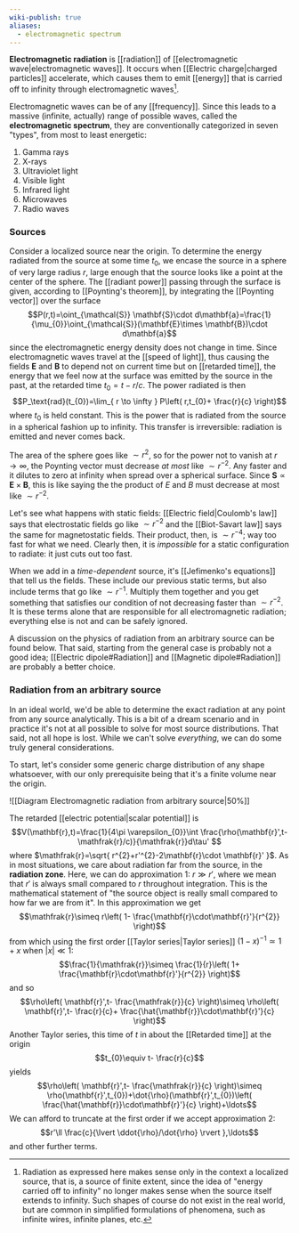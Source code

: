 ```yaml
---
wiki-publish: true
aliases:
  - electromagnetic spectrum
---
```

**Electromagnetic radiation** is [[radiation]] of [[electromagnetic wave|electromagnetic waves]]. It occurs when [[Electric charge|charged particles]] accelerate, which causes them to emit [[energy]] that is carried off to infinity through electromagnetic waves[^1].

Electromagnetic waves can be of any [[frequency]]. Since this leads to a massive (infinite, actually) range of possible waves, called the **electromagnetic spectrum**, they are conventionally categorized in seven "types", from most to least energetic:
1. Gamma rays
2. X-rays
3. Ultraviolet light
4. Visible light
5. Infrared light
6. Microwaves
7. Radio waves
### Sources
Consider a localized source near the origin. To determine the energy radiated from the source at some time $t_{0}$, we encase the source in a sphere of very large radius $r$, large enough that the source looks like a point at the center of the sphere. The [[radiant power]] passing through the surface is given, according to [[Poynting's theorem]], by integrating the [[Poynting vector]] over the surface
$$P(r,t)=\oint_{\mathcal{S}} \mathbf{S}\cdot d\mathbf{a}=\frac{1}{\mu_{0}}\oint_{\mathcal{S}}(\mathbf{E}\times \mathbf{B})\cdot d\mathbf{a}$$
since the electromagnetic energy density does not change in time. Since electromagnetic waves travel at the [[speed of light]], thus causing the fields $\mathbf{E}$ and $\mathbf{B}$ to depend not on current time but on [[retarded time]], the energy that we feel now at the surface was emitted by the source in the past, at the retarded time $t_{0}=t-r/c$. The power radiated is then
$$P_\text{rad}(t_{0})=\lim_{ r \to \infty } P\left( r,t_{0}+ \frac{r}{c} \right)$$
where $t_{0}$ is held constant. This is the power that is radiated from the source in a spherical fashion up to infinity. This transfer is irreversible: radiation is emitted and never comes back.

The area of the sphere goes like $\sim r^{2}$, so for the power not to vanish at $r\to \infty$, the Poynting vector must decrease *at most* like $\sim r^{-2}$. Any faster and it dilutes to zero at infinity when spread over a spherical surface. Since $\mathbf{S}\propto \mathbf{E}\times \mathbf{B}$, this is like saying the the product of $E$ and $B$ must decrease at most like $\sim r^{-2}$.

Let's see what happens with static fields: [[Electric field|Coulomb's law]] says that electrostatic fields go like $\sim r^{-2}$ and the [[Biot-Savart law]] says the same for magnetostatic fields. Their product, then, is $\sim r^{-4}$; way too fast for what we need. Clearly then, it is *impossible* for a static configuration to radiate: it just cuts out too fast.

When we add in a *time-dependent* source, it's [[Jefimenko's equations]] that tell us the fields. These include our previous static terms, but also include terms that go like $\sim r^{-1}$. Multiply them together and you get something that satisfies our condition of not decreasing faster than $\sim r^{-2}$. It is these terms alone that are responsible for all electromagnetic radiation; everything else is not and can be safely ignored.

A discussion on the physics of radiation from an arbitrary source can be found below. That said, starting from the general case is probably not a good idea; [[Electric dipole#Radiation]] and [[Magnetic dipole#Radiation]] are probably a better choice.
### Radiation from an arbitrary source
In an ideal world, we'd be able to determine the exact radiation at any point from any source analytically. This is a bit of a dream scenario and in practice it's not at all possible to solve for most source distributions. That said, not all hope is lost. While we can't solve *everything*, we can do some truly general considerations.

To start, let's consider some generic charge distribution of any shape whatsoever, with our only prerequisite being that it's a finite volume near the origin.

![[Diagram Electromagnetic radiation from arbitrary source|50%]]

The retarded [[electric potential|scalar potential]] is
$$V(\mathbf{r},t)=\frac{1}{4\pi \varepsilon_{0}}\int \frac{\rho(\mathbf{r}',t- \mathfrak{r}/c)}{\mathfrak{r}}d\tau' $$
where $\mathfrak{r}=\sqrt{ r^{2}+r'^{2}-2\mathbf{r}\cdot \mathbf{r}' }$. As in most situations, we care about radiation far from the source, in the **radiation zone**. Here, we can do approximation 1: $r\gg r'$, where we mean that $r'$ is always small compared to $r$ throughout integration. This is the mathematical statement of "the source object is really small compared to how far we are from it". In this approximation we get
$$\mathfrak{r}\simeq r\left( 1- \frac{\mathbf{r}\cdot\mathbf{r}'}{r^{2}} \right)$$
from which using the first order [[Taylor series|Taylor series]] $(1-x)^{-1}\simeq1+x$ when $\lvert x \rvert\ll1$:
$$\frac{1}{\mathfrak{r}}\simeq \frac{1}{r}\left( 1+ \frac{\mathbf{r}\cdot\mathbf{r}'}{r^{2}} \right)$$
and so
$$\rho\left( \mathbf{r}',t- \frac{\mathfrak{r}}{c} \right)\simeq \rho\left( \mathbf{r}',t- \frac{r}{c}+ \frac{\hat{\mathbf{r}}\cdot\mathbf{r}'}{c} \right)$$
Another Taylor series, this time of $t$ in about the [[Retarded time]] at the origin
$$t_{0}\equiv t- \frac{r}{c}$$
yields
$$\rho\left( \mathbf{r}',t- \frac{\mathfrak{r}}{c} \right)\simeq \rho(\mathbf{r}',t_{0})+\dot{\rho}(\mathbf{r}',t_{0})\left( \frac{\hat{\mathbf{r}}\cdot\mathbf{r}'}{c} \right)+\ldots$$
We can afford to truncate at the first order if we accept approximation 2:
$$r'\ll \frac{c}{\lvert \ddot{\rho}/\dot{\rho} \rvert },\ldots$$
and other further terms.

[^1]: Radiation as expressed here makes sense only in the context a localized source, that is, a source of finite extent, since the idea of "energy carried off to infinity" no longer makes sense when the source itself extends to infinity. Such shapes of course do not exist in the real world, but are common in simplified formulations of phenomena, such as infinite wires, infinite planes, etc.
